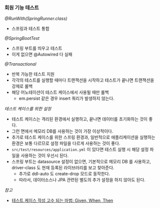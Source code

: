 ### 회원 기능 테스트

*@RunWith(SpringRunner.class)*
- 스프링과 테스트 통합

*@SpringBootTest*
- 스프링 부트를 띄우고 테스트
- 이게 없으면 @Autowired 다 실패

*@Transactional*
- 반복 가능한 테스트 지원
- 각각의 테스트를 실행할 때마다 트랜잭션을 시작하고 테스트가 끝나면 트랜잭션을 강제로 롤백
- 해당 어노테이션이 테스트 케이스에서 사용될 때만 롤백
    - em.persist 같은 경우 insert 쿼리가 발생하지 않는다.
    
*테스트 케이스를 위한 설정*
- 테스트 케이스는 격리된 환경에서 실행하고, 끝나면 데이터를 초기화하는 것이 좋다.
- 그런 면에서 메모리 DB를 사용하는 것이 가장 이상적이다.
- 추가로 테스트 케이스를 위한 스프링 환경과, 일반적으로 애플리케이션을 실행하는 환경은 보통 다르므로 설정 파일을 다르게 사용하는 것이 좋다.
- `src/test/resources/application.yml` 이 있다면 테스트 실행 시 해당 설정 파일을 사용하는 것이 우선시 된다.
- 스프링 부트는 datasource 설정이 없으면, 기본적으로 메모리 DB 를 사용하고, driver-class 도 현재 등록된 라이브러리를 보고 찾아준다.
    - 추가로 ddl-auto 도 create-drop 모드로 동작한다.
    - 따라서, 데이터소스나 JPA 관련된 별도의 추가 설정을 하지 않아도 된다.
    
*참고*
- [테스트 케이스 작성 고수 되는 마법: Given, When, Then](http://martinfowler.com/bliki/GivenWhenThen.html)
